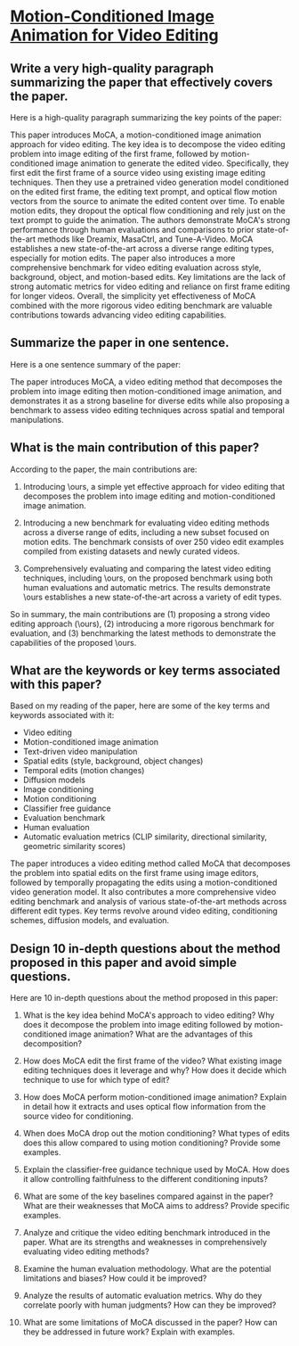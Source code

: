 # [Motion-Conditioned Image Animation for Video Editing](https://arxiv.org/abs/2311.18827)

## Write a very high-quality paragraph summarizing the paper that effectively covers the paper.

 Here is a high-quality paragraph summarizing the key points of the paper:

This paper introduces MoCA, a motion-conditioned image animation approach for video editing. The key idea is to decompose the video editing problem into image editing of the first frame, followed by motion-conditioned image animation to generate the edited video. Specifically, they first edit the first frame of a source video using existing image editing techniques. Then they use a pretrained video generation model conditioned on the edited first frame, the editing text prompt, and optical flow motion vectors from the source to animate the edited content over time. To enable motion edits, they dropout the optical flow conditioning and rely just on the text prompt to guide the animation. The authors demonstrate MoCA's strong performance through human evaluations and comparisons to prior state-of-the-art methods like Dreamix, MasaCtrl, and Tune-A-Video. MoCA establishes a new state-of-the-art across a diverse range editing types, especially for motion edits. The paper also introduces a more comprehensive benchmark for video editing evaluation across style, background, object, and motion-based edits. Key limitations are the lack of strong automatic metrics for video editing and reliance on first frame editing for longer videos. Overall, the simplicity yet effectiveness of MoCA combined with the more rigorous video editing benchmark are valuable contributions towards advancing video editing capabilities.


## Summarize the paper in one sentence.

 Here is a one sentence summary of the paper:

The paper introduces MoCA, a video editing method that decomposes the problem into image editing then motion-conditioned image animation, and demonstrates it as a strong baseline for diverse edits while also proposing a benchmark to assess video editing techniques across spatial and temporal manipulations.


## What is the main contribution of this paper?

 According to the paper, the main contributions are:

1. Introducing \ours, a simple yet effective approach for video editing that decomposes the problem into image editing and motion-conditioned image animation.

2. Introducing a new benchmark for evaluating video editing methods across a diverse range of edits, including a new subset focused on motion edits. The benchmark consists of over 250 video edit examples compiled from existing datasets and newly curated videos.

3. Comprehensively evaluating and comparing the latest video editing techniques, including \ours, on the proposed benchmark using both human evaluations and automatic metrics. The results demonstrate \ours establishes a new state-of-the-art across a variety of edit types.

So in summary, the main contributions are (1) proposing a strong video editing approach (\ours), (2) introducing a more rigorous benchmark for evaluation, and (3) benchmarking the latest methods to demonstrate the capabilities of the proposed \ours.


## What are the keywords or key terms associated with this paper?

 Based on my reading of the paper, here are some of the key terms and keywords associated with it:

- Video editing
- Motion-conditioned image animation
- Text-driven video manipulation 
- Spatial edits (style, background, object changes)
- Temporal edits (motion changes) 
- Diffusion models
- Image conditioning
- Motion conditioning
- Classifier free guidance
- Evaluation benchmark
- Human evaluation
- Automatic evaluation metrics (CLIP similarity, directional similarity, geometric similarity scores)

The paper introduces a video editing method called MoCA that decomposes the problem into spatial edits on the first frame using image editors, followed by temporally propagating the edits using a motion-conditioned video generation model. It also contributes a more comprehensive video editing benchmark and analysis of various state-of-the-art methods across different edit types. Key terms revolve around video editing, conditioning schemes, diffusion models, and evaluation.


## Design 10 in-depth questions about the method proposed in this paper and avoid simple questions.

 Here are 10 in-depth questions about the method proposed in this paper:

1. What is the key idea behind MoCA's approach to video editing? Why does it decompose the problem into image editing followed by motion-conditioned image animation? What are the advantages of this decomposition?

2. How does MoCA edit the first frame of the video? What existing image editing techniques does it leverage and why? How does it decide which technique to use for which type of edit?

3. How does MoCA perform motion-conditioned image animation? Explain in detail how it extracts and uses optical flow information from the source video for conditioning. 

4. When does MoCA drop out the motion conditioning? What types of edits does this allow compared to using motion conditioning? Provide some examples.

5. Explain the classifier-free guidance technique used by MoCA. How does it allow controlling faithfulness to the different conditioning inputs?

6. What are some of the key baselines compared against in the paper? What are their weaknesses that MoCA aims to address? Provide specific examples.  

7. Analyze and critique the video editing benchmark introduced in the paper. What are its strengths and weaknesses in comprehensively evaluating video editing methods?

8. Examine the human evaluation methodology. What are the potential limitations and biases? How could it be improved?

9. Analyze the results of automatic evaluation metrics. Why do they correlate poorly with human judgments? How can they be improved?

10. What are some limitations of MoCA discussed in the paper? How can they be addressed in future work? Explain with examples.
